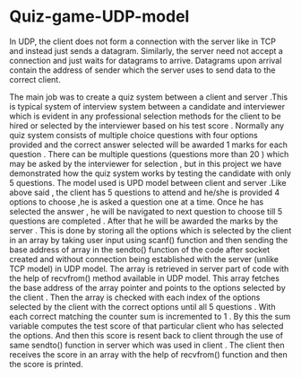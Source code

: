 # Quiz-game-UDP-model
In UDP, the client does not form a connection with the server like in TCP and instead just sends a datagram. Similarly, the server need not accept a connection and just waits for datagrams to arrive. Datagrams upon arrival contain the address of sender which the server uses to send data to the correct client.
 
The main job was to create a quiz system between a client and server .This is typical system of interview system between a candidate and interviewer which is evident in any professional selection methods for the client to be hired or selected by the interviewer based on his test score . Normally any quiz system consists of multiple choice questions with four options provided and the correct answer selected will be awarded 1 marks  for each question .
There can be multiple questions (questions more than 20 ) which may be asked by the interviewer for selection , but in this project we have demonstrated how the quiz system works by  testing the candidate with only 5 questions. 
The model used is UPD model between client and server .Like above said , the client has 5 questions to attend  and he/she is provided 4 options to choose ,he is asked a question one at a time. Once he  has selected the answer , he will be navigated to next question to choose till 5 questions are completed . After that he will be awarded the marks by the server . This is done by storing all the options which is selected by the client in an array by taking user input using scanf() function  and then sending the base address of array in the sendto() function of the code after socket created and without connection being established with the server (unlike TCP model) in UDP model.
The array is retrieved in server part of code with the help of recvfrom() method available in UDP model. This array fetches the base address of the array pointer and points to the options selected by the client . Then the array is checked with each index of the options selected by the client with the correct options until all 5 questions . With each correct matching the counter sum is incremented to 1 .  By this the sum variable computes the test score of that particular client who has selected the options. And then this score is resent back to client through the use of same sendto() function in server which was used in client . The client then receives the score in an array with the help of recvfrom() function and then the score is printed. 
